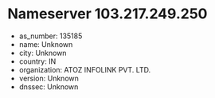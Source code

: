# Nameserver 103.217.249.250

* as_number: 135185
* name: Unknown
* city: Unknown
* country: IN
* organization: ATOZ INFOLINK PVT. LTD.
* version: Unknown
* dnssec: Unknown
